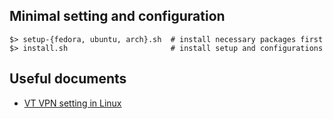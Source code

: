 ## Minimal setting and configuration

```{.sh}
$> setup-{fedora, ubuntu, arch}.sh  # install necessary packages first
$> install.sh                       # install setup and configurations
```

## Useful documents
- [VT VPN setting in Linux](https://vt4help.service-now.com/sp?id=kb_article&sys_id=d5496fca0f8b4200d3254b9ce1050ee5#linuxalt)


